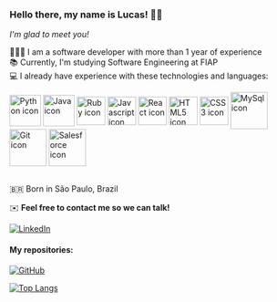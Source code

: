 ### Hello there, my name is Lucas! 👋🏼

*I'm glad to meet you!*

🧑🏼‍💻 I am a software developer with more than 1 year of experience  
📚 Currently, I'm studying Software Engineering at FIAP  
💻 I already have experience with these technologies and languages:  
<div display="inline-block">
  <img align="center" height="55" width="55" src="https://cdn.jsdelivr.net/gh/devicons/devicon/icons/python/python-original.svg" alt="Python icon" />
  <img align="center" height="55" width="55" src="https://cdn.jsdelivr.net/gh/devicons/devicon/icons/java/java-original.svg" alt="Java icon" />
  <img align="center" height="50" width="50" src="https://cdn.jsdelivr.net/gh/devicons/devicon/icons/ruby/ruby-original.svg" alt="Ruby icon" />
  <img align="center" height="50" width="50" src="https://cdn.jsdelivr.net/gh/devicons/devicon/icons/javascript/javascript-original.svg" alt="Javascript icon" />
  <img align="center" height="50" width="50" src="https://cdn.jsdelivr.net/gh/devicons/devicon/icons/react/react-original.svg" alt="React icon" />
  <img align="center" height="50" width="50" src="https://cdn.jsdelivr.net/gh/devicons/devicon/icons/html5/html5-original.svg" alt="HTML5 icon" />
  <img align="center" height="50" width="50" src="https://cdn.jsdelivr.net/gh/devicons/devicon/icons/css3/css3-original.svg" alt="CSS3 icon" />
  <img align="center" height="65" width="65" src="https://cdn.jsdelivr.net/gh/devicons/devicon/icons/mysql/mysql-original.svg" alt="MySql icon" />
  <img align="center" height="65" width="65" src="https://cdn.jsdelivr.net/gh/devicons/devicon/icons/git/git-plain.svg" alt="Git icon" />
  <img align="center" height="65" width="65" src="https://cdn.jsdelivr.net/gh/devicons/devicon/icons/salesforce/salesforce-original.svg" alt="Salesforce icon" />
</div><br>

🇧🇷 Born in São Paulo, Brazil

✉️ **Feel free to contact me so we can talk!**

[![LinkedIn](https://img.shields.io/badge/linkedin-%230077B5.svg?style=for-the-badge&logo=linkedin&logoColor=white)](https://www.linkedin.com/in/lucastressoldi/)

#### My repositories:  
[![GitHub](https://img.shields.io/badge/github-%23121011.svg?style=for-the-badge&logo=github&logoColor=white)](https://github.com/LucasDominguesTressoldi?tab=repositories)

[![Top Langs](https://github-readme-stats.vercel.app/api/top-langs/?username=LucasDominguesTressoldi)](https://github.com/LucasDominguesTressoldi/github-readme-stats)

